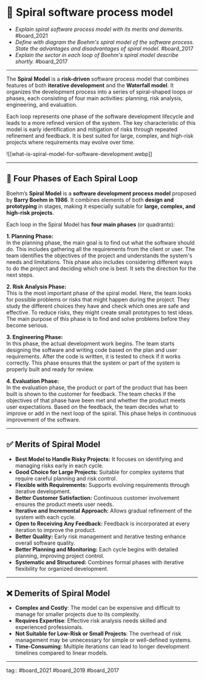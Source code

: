 # 🌼 Spiral software process model

- *Explain spiral software process model with its merits and demerits.* #board_2021 
- *Define with diagram the Boehm's spiral model of the software process. State the advantages and disadvantages of spiral model.* #board_2017 
- *Explain the sector in each loop of Boehm's spiral model describe shortly.* #board_2017 

---

The **Spiral Model** is a **risk-driven** software process model that combines features of both **iterative development** and the **Waterfall model**. It organizes the development process into a series of spiral-shaped loops or phases, each consisting of four main activities: planning, risk analysis, engineering, and evaluation.

Each loop represents one phase of the software development lifecycle and leads to a more refined version of the system. The key characteristic of this model is early identification and mitigation of risks through repeated refinement and feedback. It is best suited for large, complex, and high-risk projects where requirements may evolve over time.

![[what-is-spiral-model-for-software-development.webp]]

---

## 📍 Four Phases of Each Spiral Loop

Boehm’s **Spiral Model** is a **software development process model** proposed by **Barry Boehm in 1986**. It combines elements of both **design and prototyping** in stages, making it especially suitable for **large, complex, and high-risk projects**.

Each loop in the Spiral Model has **four main phases** (or quadrants):

**1. Planning Phase:**  
	In the planning phase, the main goal is to find out what the software should do. This includes gathering all the requirements from the client or user. The team identifies the objectives of the project and understands the system's needs and limitations. This phase also includes considering different ways to do the project and deciding which one is best. It sets the direction for the next steps.

**2. Risk Analysis Phase:**  
	This is the most important phase of the spiral model. Here, the team looks for possible problems or risks that might happen during the project. They study the different choices they have and check which ones are safe and effective. To reduce risks, they might create small prototypes to test ideas. The main purpose of this phase is to find and solve problems before they become serious.

**3. Engineering Phase:**  
	In this phase, the actual development work begins. The team starts designing the software and writing code based on the plan and user requirements. After the code is written, it is tested to check if it works correctly. This phase ensures that the system or part of the system is properly built and ready for review.

**4. Evaluation Phase:**  
	In the evaluation phase, the product or part of the product that has been built is shown to the customer for feedback. The team checks if the objectives of that phase have been met and whether the product meets user expectations. Based on the feedback, the team decides what to improve or add in the next loop of the spiral. This phase helps in continuous improvement of the software.

---

## ✅ Merits of Spiral Model

- **Best Model to Handle Risky Projects:** It focuses on identifying and managing risks early in each cycle.
- **Good Choice for Large Projects:** Suitable for complex systems that require careful planning and risk control.
- **Flexible with Requirements:** Supports evolving requirements through iterative development.
- **Better Customer Satisfaction:** Continuous customer involvement ensures the product meets user needs.
- **Iterative and Incremental Approach:** Allows gradual refinement of the system with each cycle.
- **Open to Receiving Any Feedback:** Feedback is incorporated at every iteration to improve the product.
- **Better Quality:** Early risk management and iterative testing enhance overall software quality.
- **Better Planning and Monitoring:** Each cycle begins with detailed planning, improving project control.
- **Systematic and Structured:** Combines formal phases with iterative flexibility for organized development.

--- 

## ❌ Demerits of Spiral Model

- **Complex and Costly**: The model can be expensive and difficult to manage for smaller projects due to its complexity.
- **Requires Expertise**: Effective risk analysis needs skilled and experienced professionals.
- **Not Suitable for Low-Risk or Small Projects**: The overhead of risk management may be unnecessary for simple or well-defined systems.
- **Time-Consuming**: Multiple iterations can lead to longer development timelines compared to linear models.

---

tag:: #board_2021 #board_2019 #board_2017 



